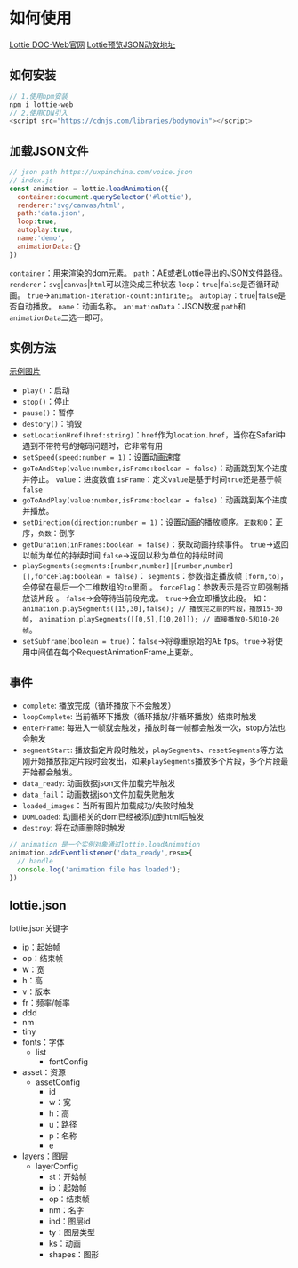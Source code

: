 # 如何使用
[Lottie DOC-Web官网](https://airbnb.io/lottie/#/web)
[Lottie预览JSON动效地址](https://lottiefiles.com/preview)
## 如何安装
```javascript
// 1.使用npm安装
npm i lottie-web
// 2.使用CDN引入
<script src="https://cdnjs.com/libraries/bodymovin"></script>
```
## 加载JSON文件
```javascript
// json path https://uxpinchina.com/voice.json
// index.js
const animation = lottie.loadAnimation({
  container:document.querySelector('#lottie'),
  renderer:'svg/canvas/html',
  path:'data.json',
  loop:true,
  autoplay:true,
  name:'demo',
  animationData:{}
})
```
`container`：用来渲染的dom元素。
`path`：AE或者Lottie导出的JSON文件路径。
`renderer`：`svg`|`canvas`|`html`可以渲染成三种状态
`loop`：`true`|`false`是否循环动画。 `true`->`animation-iteration-count:infinite;`。
`autoplay`：`true`|`false`是否自动播放。
`name`：动画名称。
`animationData`：JSON数据 `path`和`animationData`二选一即可。
## 实例方法
[示例图片](code.png)
- `play()`：启动
- `stop()`：停止
- `pause()`：暂停
- `destory()`：销毁
- `setLocationHref(href:string)`：`href`作为`location.href`，当你在Safari中遇到不带符号的掩码问题时，它非常有用
- `setSpeed(speed:number = 1)`：设置动画速度
- `goToAndStop(value:number,isFrame:boolean = false)`：动画跳到某个进度并停止。
`value`：进度数值
`isFrame`：定义`value`是基于时间`true`还是基于帧`false`
- `goToAndPlay(value:number,isFrame:boolean = false)`：动画跳到某个进度并播放。
- `setDirection(direction:number = 1)`：设置动画的播放顺序。`正数和0`：正序，`负数`：倒序
- `getDuration(inFrames:boolean = false)`：获取动画持续事件。
`true`->返回以帧为单位的持续时间
`false`->返回以秒为单位的持续时间
- `playSegments(segments:[number,number]|[number,number][],forceFlag:boolean = false)`：
  `segments`：参数指定播放帧 `[form,to]`，会停留在最后一个二维数组的`to`里面 。
  `forceFlag`：参数表示是否立即强制播放该片段 。
  `false`->会等待当前段完成。
  `true`->会立即播放此段。 如：
  `animation.playSegments([15,30],false); // 播放完之前的片段，播放15-30帧`，
  `animation.playSegments([[0,5],[10,20]]); // 直接播放0-5和10-20帧`。
 - `setSubframe(boolean = true)`：`false`->将尊重原始的AE fps。`true`->将使用中间值在每个RequestAnimationFrame上更新。

## 事件
-   `complete`: 播放完成（循环播放下不会触发）
-   `loopComplete`: 当前循环下播放（循环播放/非循环播放）结束时触发
-   `enterFrame`: 每进入一帧就会触发，播放时每一帧都会触发一次，stop方法也会触发
-   `segmentStart`: 播放指定片段时触发，`playSegments`、`resetSegments`等方法刚开始播放指定片段时会发出，如果`playSegments`播放多个片段，多个片段最开始都会触发。
-   `data_ready`: 动画数据json文件加载完毕触发
-   `data_fail`：动画数据json文件加载失败触发
-   `loaded_images`：当所有图片加载成功/失败时触发
-   `DOMLoaded`: 动画相关的dom已经被添加到html后触发
-   `destroy`: 将在动画删除时触发
```javascript
// animation 是一个实例对象通过lottie.loadAnimation
animation.addEventlistener('data_ready',res=>{
  // handle
  console.log('animation file has loaded');
})
```
## lottie.json
lottie.json关键字
-   ip：起始帧
-   op：结束帧
-   w：宽
-   h：高
-   v：版本
-   fr：频率/帧率
-   ddd
-   nm
-   tiny
-   fonts：字体
    -   list
        -   fontConfig
-   asset：资源
    -   assetConfig
        -   id
        -   w：宽
        -   h：高
        -   u：路径
        -   p：名称
        -   e
-   layers：图层
    -   layerConfig
        -   st：开始帧
        -   ip：起始帧
        -   op：结束帧
        -   nm：名字
        -   ind：图层id
        -   ty：图层类型
        -   ks：动画
        -   shapes：图形